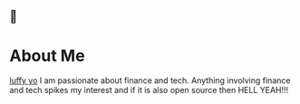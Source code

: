 ## 👋

# About Me
[luffy yo](https://github.com/user-attachments/assets/a936297a-cdb4-4e59-ac47-dc159a9d7e00) 
I am passionate about finance and tech.
Anything involving finance and tech spikes my interest and if it is also open source then HELL YEAH!!!

<!--
**KENWOLVERINE1/KENWOLVERINE1** is a ✨ _special_ ✨ repository because its `README.md` (this file) appears on your GitHub profile.

Here are some ideas to get you started:

- 🔭 I’m currently working on ...
- 🌱 I’m currently learning ...
- 👯 I’m looking to collaborate on ...
- 🤔 I’m looking for help with ...
- 💬 Ask me about ...
- 📫 How to reach me: ...
- 😄 Pronouns: ...
- ⚡ Fun fact: ...
-->

